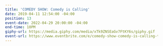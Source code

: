 ```yaml
---
title: 'COMEDY SHOW: Comedy is Calling'
date: 2019-04-11 12:54:00 -04:00
position: 13
event-date: 2022-04-29 20:00:00 -04:00
end-time: 10PM
giphy-url: https://media.giphy.com/media/xTk9ZNSEaGv7FtKY6s/giphy.gif
event-url: https://www.eventbrite.com/e/comedy-show-comedy-is-calling-tickets-311855106017
---
```


